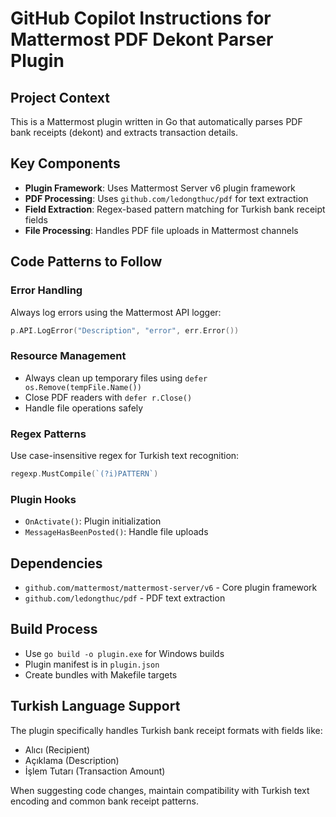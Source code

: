 # GitHub Copilot Instructions for Mattermost PDF Dekont Parser Plugin

## Project Context
This is a Mattermost plugin written in Go that automatically parses PDF bank receipts (dekont) and extracts transaction details.

## Key Components
- **Plugin Framework**: Uses Mattermost Server v6 plugin framework
- **PDF Processing**: Uses `github.com/ledongthuc/pdf` for text extraction
- **Field Extraction**: Regex-based pattern matching for Turkish bank receipt fields
- **File Processing**: Handles PDF file uploads in Mattermost channels

## Code Patterns to Follow

### Error Handling
Always log errors using the Mattermost API logger:
```go
p.API.LogError("Description", "error", err.Error())
```

### Resource Management
- Always clean up temporary files using `defer os.Remove(tempFile.Name())`
- Close PDF readers with `defer r.Close()`
- Handle file operations safely

### Regex Patterns
Use case-insensitive regex for Turkish text recognition:
```go
regexp.MustCompile(`(?i)PATTERN`)
```

### Plugin Hooks
- `OnActivate()`: Plugin initialization
- `MessageHasBeenPosted()`: Handle file uploads

## Dependencies
- `github.com/mattermost/mattermost-server/v6` - Core plugin framework
- `github.com/ledongthuc/pdf` - PDF text extraction

## Build Process
- Use `go build -o plugin.exe` for Windows builds
- Plugin manifest is in `plugin.json`
- Create bundles with Makefile targets

## Turkish Language Support
The plugin specifically handles Turkish bank receipt formats with fields like:
- Alıcı (Recipient)
- Açıklama (Description) 
- İşlem Tutarı (Transaction Amount)

When suggesting code changes, maintain compatibility with Turkish text encoding and common bank receipt patterns.
